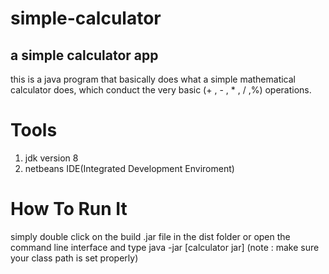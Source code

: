 # simple-calculator
## a simple calculator app
this is a java program that basically does what a simple mathematical calculator does, which conduct 
the very basic (+ , - , * , / ,%) operations.
# Tools
1. jdk version 8
2. netbeans IDE(Integrated Development Enviroment)

# How To Run It
simply double click on the build .jar file in the dist folder or open the command line interface and type java -jar [calculator jar] 
(note : make sure your class path is set properly)

